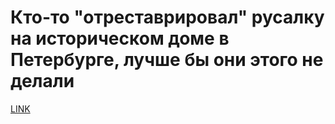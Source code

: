 # Кто-то "отреставрировал" русалку на историческом доме в Петербурге, лучше бы они этого не делали



[LINK](https://varlamov.ru/2698728.html)